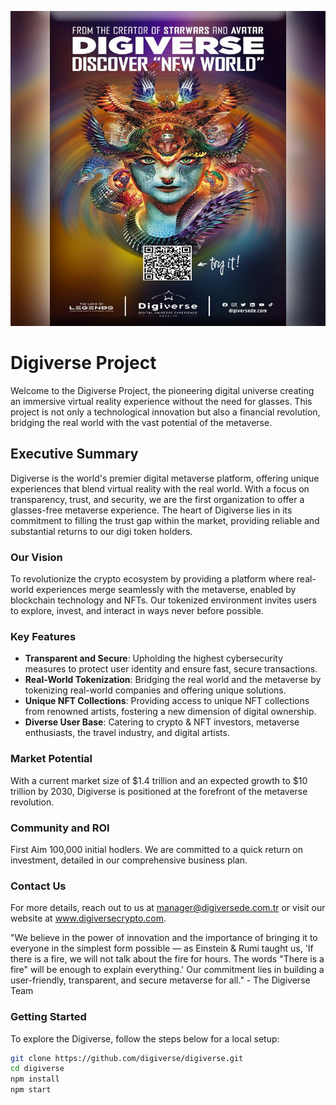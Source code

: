![alt text](https://github.com/DigiverseProject/Photos/blob/main/photo.png)
# Digiverse Project

Welcome to the Digiverse Project, the pioneering digital universe creating an immersive virtual reality experience without the need for glasses. This project is not only a technological innovation but also a financial revolution, bridging the real world with the vast potential of the metaverse.

## Executive Summary

Digiverse is the world's premier digital metaverse platform, offering unique experiences that blend virtual reality with the real world. With a focus on transparency, trust, and security, we are the first organization to offer a glasses-free metaverse experience. The heart of Digiverse lies in its commitment to filling the trust gap within the market, providing reliable and substantial returns to our digi token holders.

### Our Vision

To revolutionize the crypto ecosystem by providing a platform where real-world experiences merge seamlessly with the metaverse, enabled by blockchain technology and NFTs. Our tokenized environment invites users to explore, invest, and interact in ways never before possible.

### Key Features

- **Transparent and Secure**: Upholding the highest cybersecurity measures to protect user identity and ensure fast, secure transactions.
- **Real-World Tokenization**: Bridging the real world and the metaverse by tokenizing real-world companies and offering unique solutions.
- **Unique NFT Collections**: Providing access to unique NFT collections from renowned artists, fostering a new dimension of digital ownership.
- **Diverse User Base**: Catering to crypto & NFT investors, metaverse enthusiasts, the travel industry, and digital artists.

### Market Potential

With a current market size of $1.4 trillion and an expected growth to $10 trillion by 2030, Digiverse is positioned at the forefront of the metaverse revolution.

### Community and ROI
First Aim 100,000 initial hodlers. We are committed to a quick return on investment, detailed in our comprehensive business plan.

### Contact Us
For more details, reach out to us at manager@digiversede.com.tr or visit our website at www.digiversecrypto.com.

"We believe in the power of innovation and the importance of bringing it to everyone in the simplest form possible — as Einstein & Rumi taught us, 'If there is a fire, we will not talk about the fire for hours. The words "There is a fire" will be enough to explain everything.' Our commitment lies in building a user-friendly, transparent, and secure metaverse for all." - The Digiverse Team

### Getting Started

To explore the Digiverse, follow the steps below for a local setup:
```bash
git clone https://github.com/digiverse/digiverse.git
cd digiverse
npm install
npm start
